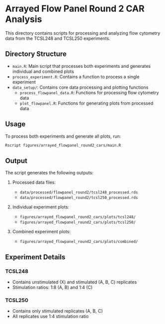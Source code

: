 # Arrayed Flow Panel Round 2 CAR Analysis

This directory contains scripts for processing and analyzing flow cytometry data from the TCSL248 and TCSL250 experiments.

## Directory Structure

- `main.R`: Main script that processes both experiments and generates individual and combined plots
- `process_experiment.R`: Contains a function to process a single experiment
- `data_setup/`: Contains core data processing and plotting functions
  - `process_flowpanel_data.R`: Functions for processing flow cytometry data
  - `plot_flowpanel.R`: Functions for generating plots from processed data

## Usage

To process both experiments and generate all plots, run:

```bash
Rscript figures/arrayed_flowpanel_round2_cars/main.R
```

## Output

The script generates the following outputs:

1. Processed data files:
   - `data/processed/flowpanel_round2/tcsl248_processed.rds`
   - `data/processed/flowpanel_round2/tcsl250_processed.rds`

2. Individual experiment plots:
   - `figures/arrayed_flowpanel_round2_cars/plots/tcsl248/`
   - `figures/arrayed_flowpanel_round2_cars/plots/tcsl250/`

3. Combined experiment plots:
   - `figures/arrayed_flowpanel_round2_cars/plots/combined/`

## Experiment Details

### TCSL248
- Contains unstimulated (X) and stimulated (A, B, C) replicates
- Stimulation ratios: 1:8 (A, B) and 1:4 (C)

### TCSL250
- Contains only stimulated replicates (A, B, C)
- All replicates use 1:4 stimulation ratio 